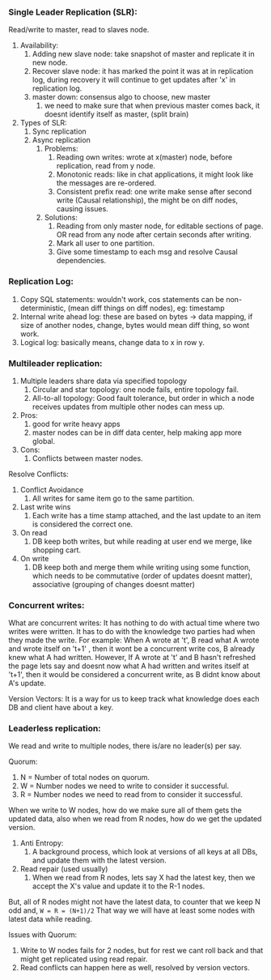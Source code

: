 ### Single Leader Replication (SLR):
Read/write to master, read to slaves node.
1. Availability:
	1. Adding new slave node: take snapshot of master and replicate it in new node.
	2. Recover slave node: it has marked the point it was at in replication log, during recovery it will continue to get updates after 'x' in replication log.
	3. master down: consensus algo to choose, new master
		1. we need to make sure that when previous master comes back, it doesnt identify itself as master, (split brain)
2. Types of SLR:
	1. Sync replication
	2. Async replication
		1. Problems:
			1. Reading own writes: wrote at x(master) node, before replication, read from y node.
			2. Monotonic reads: like in chat applications, it might look like the messages are re-ordered.
			3. Consistent prefix read: one write make sense after second write (Causal relationship), the might be on diff nodes, causing issues.
		2. Solutions:
			1. Reading from only master node, for editable sections of page. OR read from any node after certain seconds after writing.
			2. Mark all user to one partition.
			3. Give some timestamp to each msg and resolve Causal dependencies.

### Replication Log:
1. Copy SQL statements: wouldn't work, cos statements can be non-deterministic, (mean diff things on diff nodes), eg: timestamp
2. Internal write ahead log: these are based on bytes -> data mapping, if size of another nodes, change, bytes would mean diff thing, so wont work.
3. Logical log: basically means, change data to x in row y.

### Multileader replication:
1. Multiple leaders share data via specified topology
	1. Circular and star topology: one node fails, entire topology fail.
	2. All-to-all topology: Good fault tolerance, but order in which a node receives updates from multiple other nodes can mess up.
2. Pros:
	1. good for write heavy apps
	2. master nodes can be in diff data center, help making app more global.
3. Cons:
	1. Conflicts between master nodes.

Resolve Conflicts:
1. Conflict Avoidance
	1. All writes for same item go to the same partition.
2. Last write wins
	1. Each write has a time stamp attached, and the last update to an item is considered the correct one.
3. On read
	1. DB keep both writes, but while reading at user end we merge, like shopping cart.
4. On write
	1. DB keep both and merge them while writing using some function, which needs to be commutative (order of updates doesnt matter), associative (grouping of changes doesnt matter)

### Concurrent writes:

What are concurrent writes:
It has nothing to do with actual time where two writes were written. It has to do with the knowledge two parties had when they made the write. 
For example: When A wrote at 't', B read what A wrote and wrote itself on  't+1' , then it wont be a concurrent write cos, B already knew what A had written. However, If A wrote at 't' and B hasn't refreshed the page lets say and doesnt now what A had written and writes itself at 't+1', then it would be considered a concurrent write, as B didnt know about A's update.

Version Vectors:
It is a way for us to keep track what knowledge does each DB and client have about a key.

### Leaderless replication:

We read and write to multiple nodes, there is/are no leader(s) per say.

Quorum:
1. N = Number of total nodes on quorum.
2. W = Number nodes we need to write to consider it successful.
3. R = Number nodes we need to read from to consider it successful.

When we write to W nodes, how do we make sure all of them gets the updated data, also when we read from R nodes, how do we get the updated version.
1. Anti Entropy:
	1. A background process, which look at versions of all keys at all DBs, and update them with the latest version.
2. Read repair (used usually)
	1. When we read from R nodes, lets say X had the latest key, then we accept the X's value and update it to the R-1 nodes.

But, all of R nodes might not have the latest data, to counter that we keep N odd and,
`W = R = (N+1)/2`
That way we will have at least some nodes with latest data while reading. 

Issues with Quorum:
1. Write to W nodes fails for 2 nodes, but for rest we cant roll back and that might get replicated using read repair.
2. Read conflicts can happen here as well, resolved by version vectors.







